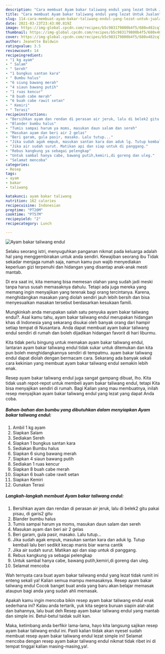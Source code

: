 ```yaml
---
description: "Cara membuat Ayam bakar taliwang endul yang lezat Untuk Jualan"
title: "Cara membuat Ayam bakar taliwang endul yang lezat Untuk Jualan"
slug: 114-cara-membuat-ayam-bakar-taliwang-endul-yang-lezat-untuk-jualan
date: 2021-03-23T23:43:00.819Z
image: https://img-global.cpcdn.com/recipes/b5c983179800b4f5/680x482cq70/ayam-bakar-taliwang-endul-foto-resep-utama.jpg
thumbnail: https://img-global.cpcdn.com/recipes/b5c983179800b4f5/680x482cq70/ayam-bakar-taliwang-endul-foto-resep-utama.jpg
cover: https://img-global.cpcdn.com/recipes/b5c983179800b4f5/680x482cq70/ayam-bakar-taliwang-endul-foto-resep-utama.jpg
author: Jeanette Baldwin
ratingvalue: 3.5
reviewcount: 14
recipeingredient:
- "1 kg ayam"
- " Salam"
- " Sereh"
- "1 bungkus santan kara"
- " Bumbu halus"
- "6 siung bawang merah"
- "4 siaun bawang putih"
- "1 ruas kencur"
- "8 buah cabe merah"
- "6 buah cabe rawit setan"
- " Kemiri"
- " Terasi"
recipeinstructions:
- "Bersihkan ayam dan rendan di perasan air jeruk, lalu di belek2 gitu pakai pisau, di garis2 gitu"
- "Blander bumbu halus"
- "Tumis sampai harum ya moms, masukan daun salam dan sereh"
- "Masukan ayam dan beri air 2 gelas"
- "Beri garam, gula pasir, masako. Lalu tutup..."
- "Jika sudah agak empuk, masukan santan kara dan aduk lg. Tutup kembali lalu beri sedikit kecap manis biar warna cantik"
- "Jika air sudah surut. Matikan api dan siap untuk di panggang."
- "Rebus kangkung ya sebagai pelengkap"
- "Untuk sambal hanya cabe, bawang putih,kemiri,di goreng dan uleg."
- "Selamat mencoba"
categories:
- Resep
tags:
- ayam
- bakar
- taliwang

katakunci: ayam bakar taliwang 
nutrition: 162 calories
recipecuisine: Indonesian
preptime: "PT20M"
cooktime: "PT57M"
recipeyield: "2"
recipecategory: Lunch

---
```



![Ayam bakar taliwang endul](https://img-global.cpcdn.com/recipes/b5c983179800b4f5/680x482cq70/ayam-bakar-taliwang-endul-foto-resep-utama.jpg)

Selaku seorang istri, menyuguhkan panganan nikmat pada keluarga adalah hal yang menggembirakan untuk anda sendiri. Kewajiban seorang ibu Tidak sekadar menjaga rumah saja, namun kamu pun wajib menyediakan keperluan gizi terpenuhi dan hidangan yang disantap anak-anak mesti mantab.

Di era  saat ini, kita memang bisa memesan olahan yang sudah jadi meski tanpa harus susah memasaknya dahulu. Tetapi ada juga mereka yang memang ingin menyajikan yang terenak bagi orang tercintanya. Karena, menghidangkan masakan yang diolah sendiri jauh lebih bersih dan bisa menyesuaikan masakan tersebut berdasarkan kesukaan famili. 



Mungkinkah anda merupakan salah satu penyuka ayam bakar taliwang endul?. Asal kamu tahu, ayam bakar taliwang endul merupakan hidangan khas di Indonesia yang sekarang disukai oleh banyak orang dari hampir setiap tempat di Nusantara. Anda dapat membuat ayam bakar taliwang endul sendiri di rumah dan boleh dijadikan hidangan favorit di hari liburmu.

Kita tidak perlu bingung untuk memakan ayam bakar taliwang endul, lantaran ayam bakar taliwang endul tidak sukar untuk ditemukan dan kita pun boleh menghidangkannya sendiri di tempatmu. ayam bakar taliwang endul dapat diolah dengan bermacam cara. Sekarang ada banyak sekali cara kekinian yang membuat ayam bakar taliwang endul semakin lebih enak.

Resep ayam bakar taliwang endul juga sangat gampang dibuat, lho. Kita tidak usah repot-repot untuk membeli ayam bakar taliwang endul, tetapi Kita bisa menyajikan sendiri di rumah. Bagi Kalian yang mau membuatnya, inilah resep menyajikan ayam bakar taliwang endul yang lezat yang dapat Anda coba.

<!--inarticleads1-->

##### Bahan-bahan dan bumbu yang dibutuhkan dalam menyiapkan Ayam bakar taliwang endul:

1. Ambil 1 kg ayam
1. Siapkan  Salam
1. Sediakan  Sereh
1. Siapkan 1 bungkus santan kara
1. Sediakan  Bumbu halus
1. Siapkan 6 siung bawang merah
1. Siapkan 4 siaun bawang putih
1. Sediakan 1 ruas kencur
1. Siapkan 8 buah cabe merah
1. Siapkan 6 buah cabe rawit setan
1. Siapkan  Kemiri
1. Gunakan  Terasi




<!--inarticleads2-->

##### Langkah-langkah membuat Ayam bakar taliwang endul:

1. Bersihkan ayam dan rendan di perasan air jeruk, lalu di belek2 gitu pakai pisau, di garis2 gitu
1. Blander bumbu halus
1. Tumis sampai harum ya moms, masukan daun salam dan sereh
1. Masukan ayam dan beri air 2 gelas
1. Beri garam, gula pasir, masako. Lalu tutup...
1. Jika sudah agak empuk, masukan santan kara dan aduk lg. Tutup kembali lalu beri sedikit kecap manis biar warna cantik
1. Jika air sudah surut. Matikan api dan siap untuk di panggang.
1. Rebus kangkung ya sebagai pelengkap
1. Untuk sambal hanya cabe, bawang putih,kemiri,di goreng dan uleg.
1. Selamat mencoba




Wah ternyata cara buat ayam bakar taliwang endul yang lezat tidak rumit ini enteng sekali ya! Kalian semua mampu memasaknya. Resep ayam bakar taliwang endul Cocok banget buat anda yang baru akan belajar memasak ataupun bagi anda yang sudah ahli memasak.

Apakah kamu ingin mencoba bikin resep ayam bakar taliwang endul enak sederhana ini? Kalau anda tertarik, yuk kita segera buruan siapin alat-alat dan bahannya, lalu buat deh Resep ayam bakar taliwang endul yang mantab dan simple ini. Betul-betul taidak sulit kan. 

Maka, ketimbang anda berfikir lama-lama, hayo kita langsung sajikan resep ayam bakar taliwang endul ini. Pasti kalian tiidak akan nyesel sudah membuat resep ayam bakar taliwang endul lezat simple ini! Selamat mencoba dengan resep ayam bakar taliwang endul nikmat tidak ribet ini di tempat tinggal kalian masing-masing,ya!.

